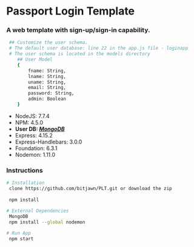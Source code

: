 # Passport Login Template
<h3>A web template with sign-up/sign-in capability.</h3>

```bash
 ## Customize the user schema.
 # The default user database: line 22 in the app.js file - loginapp
 # The user schema is located in the models directory
    ## User Model
    {
        fname: String,
        lname: String,
        uname: String,
        email: String,
        password: String,
        admin: Boolean
    }
```

<ul>
    <li>NodeJS: 7.7.4</li>
    <li>NPM: 4.5.0</li>
    <li><b>User DB: <a href="https://www.mongodb.com/download-center?jmp=docs&_ga=1.202993809.1491474904.1492296757#community"><i>MongoDB</i></a></b></li>
    <li>Express: 4.15.2</li>
    <li>Express-Handlebars: 3.0.0</li>    
    <li>Foundation: 6.3.1</li>
    <li>Nodemon: 1.11.0</li>
</ul>

<h3>Instructions</h3>

```bash
# Installation
 clone https://github.com/bitjawn/PLT.git or download the zip
 
 npm install

# External Dependencies
 MongoDB
 npm install --global nodemon
 
# Run App
 npm start
```

